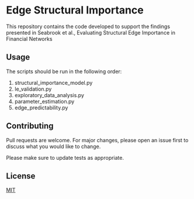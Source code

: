 # Edge Structural Importance

This repository contains the code developed to support the findings presented in Seabrook et al., Evaluating Structural Edge Importance in Financial Networks

## Usage
The scripts should be run in the following order: 
1. structural_importance_model.py
2. le_validation.py
3. exploratory_data_analysis.py
4. parameter_estimation.py
5. edge_predictability.py

## Contributing
Pull requests are welcome. For major changes, please open an issue first to discuss what you would like to change.

Please make sure to update tests as appropriate.

## License
[MIT](https://choosealicense.com/licenses/mit/)